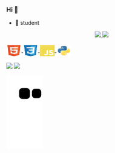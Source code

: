 ### Hi 🖖

- 🔭 student

<div align="center">
  <a href="https://github.com/mickaelMorais">
  <img height="150em" src="https://github-readme-stats.vercel.app/api?username=mickaelMorais&show_icons=true&theme=dark&include_all_commits=true&count_private=true"/>
  <img height="150em" src="https://github-readme-stats.vercel.app/api/top-langs/?username=mickaelMorais&layout=compact&langs_count=7&theme=dark"/>
</div>
  
<div style="display: inline_block"><br>
  <img align="center" alt="Mickael-HTML" height="30" width="40" src="https://raw.githubusercontent.com/devicons/devicon/master/icons/html5/html5-original.svg">
  <img align="center" alt="Mickael-CSS" height="30" width="40" src="https://raw.githubusercontent.com/devicons/devicon/master/icons/css3/css3-original.svg">
  <img align="center" alt="Mickael-Js" height="30" width="40" src="https://raw.githubusercontent.com/devicons/devicon/master/icons/javascript/javascript-plain.svg">
  <img align="center" alt="Mickael-python" height="30" width="40" src="https://raw.githubusercontent.com/devicons/devicon/master/icons/python/python-original.svg">
</div>
<div> 
  <br><a href="https://instagram.com/mickaeloliveiraa" target="_blank"><img src="https://img.shields.io/badge/-Instagram-%23E4405F?style=for-the-badge&logo=instagram&logoColor=white" target="_blank"></a>
  <a href = "mailto:mickaelmoraiso@gmail.com"><img src="https://img.shields.io/badge/-Gmail-%23333?style=for-the-badge&logo=gmail&logoColor=white" target="_blank"></a>
  
  ![Snake animation](https://github.com/mickaelMorais/mickaelMorais/blob/output/github-contribution-grid-snake.svg)
  
</div>
